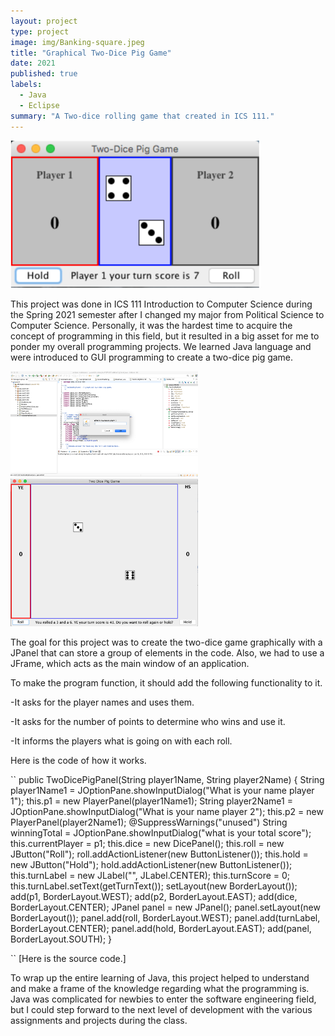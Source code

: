 ```yaml
---
layout: project
type: project
image: img/Banking-square.jpeg
title: "Graphical Two-Dice Pig Game"
date: 2021
published: true
labels:
  - Java
  - Eclipse
summary: "A Two-dice rolling game that created in ICS 111."
---
```


<img width="400px" src="../img/Twodicegame.jpeg">

This project was done in ICS 111 Introduction to Computer Science during the Spring 2021 semester after I changed my major from Political Science to Computer Science. Personally, it was the hardest time to acquire the concept of programming in this field, but it resulted in a big asset for me to ponder my overall programming projects. We learned Java language and were introduced to GUI programming to create a two-dice pig game. 

<img width="300px" src="../img/Nameplayer.jpeg">
<img width="300px" src="../img/rolldice.jpeg">

The goal for this project was to create the two-dice game graphically with a JPanel that can store a group of elements in the code. Also, we had to use a JFrame, which acts as the main window of an application. 

To make the program function, it should add the following functionality to it.

-It asks for the player names and uses them.

-It asks for the number of points to determine who wins and use it.

-It informs the players what is going on with each roll.

Here is the code of how it works.

``
public TwoDicePigPanel(String player1Name, String player2Name) {
    String player1Name1 = JOptionPane.showInputDialog("What is your name player 1");
    this.p1 = new PlayerPanel(player1Name1);
    String player2Name1 = JOptionPane.showInputDialog("What is your name player 2");
    this.p2 = new PlayerPanel(player2Name1);
    @SuppressWarnings("unused")
    String winningTotal = JOptionPane.showInputDialog("what is your total score");
    this.currentPlayer = p1;
    this.dice = new DicePanel();
    this.roll = new JButton("Roll");
    roll.addActionListener(new ButtonListener());
    this.hold = new JButton("Hold");
    hold.addActionListener(new ButtonListener());
    this.turnLabel = new JLabel("", JLabel.CENTER);
    this.turnScore = 0;   
    this.turnLabel.setText(getTurnText());
    setLayout(new BorderLayout());
    add(p1, BorderLayout.WEST);
    add(p2, BorderLayout.EAST);
    add(dice, BorderLayout.CENTER);
    JPanel panel = new JPanel();
    panel.setLayout(new BorderLayout());
    panel.add(roll, BorderLayout.WEST);
    panel.add(turnLabel, BorderLayout.CENTER);
    panel.add(hold, BorderLayout.EAST);
    add(panel, BorderLayout.SOUTH);
  }
  
``
[Here is the source code.]

To wrap up the entire learning of Java, this project helped to understand and make a frame of the knowledge regarding what the programming is. Java was complicated for newbies to enter the software engineering field, but I could step forward to the next level of development with the various assignments and projects during the class.


